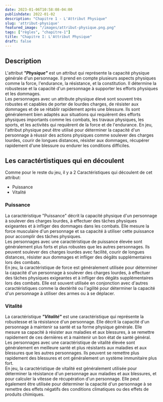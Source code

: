 ```yaml
---
date: 2023-01-06T10:58:08-04:00
publishdate: 2022-01-02
description: "Chapitre 1 - L'Attribut Physique"
slug: 'attribut-physique'
featured_image: "/images/attribut-physique.png.png"
tags: ["règles", "chapitre-1"]
title: "Chapitre I: L'Attribut Physique"
draft: false
---
```


## Description
L'attribut ***"Physique"*** est un attribut qui représente la capacité physique générale d'un personnage. Il prend en compte plusieurs aspects physiques comme la force, l'endurance, la résistance, et la constitution. Il détermine la robustesse et la capacité d'un personnage à supporter les efforts physiques et les dommages.  
Les personnages avec un attribute physique élevé sont souvent très robustes et capables de porter de lourdes charges, de résister aux dommages et de se rétablir rapidement après une blessure. Ils sont généralement bien adaptés aux situations qui requièrent des efforts physiques importants comme les combats, les travaux physiques, les sports, et les activités qui requièrent de la force et de l'endurance.
En jeu, l'attribut physique peut être utilisé pour déterminer la capacité d'un personnage à réussir des actions physiques comme soulever des charges lourdes, courir de longues distances, résister aux dommages, récupérer rapidement d'une blessure ou endurer les conditions difficiles.
## Les caractértistiques qui en découlent
Comme pour le reste du jeu, il y a 2 Caractéristiques qui découlent de cet attribut:
* Puissance
* Vitalité
### Puissance
La caractéristique "Puissance" décrit la capacité physique d'un personnage à soulever des charges lourdes, à effectuer des tâches physiques exigeantes et à infliger des dommages dans les combats. Elle mesure la force musculaire d'un personnage et sa capacité à utiliser cette puissance pour accomplir des tâches physiques.  
Les personnages avec une caractéristique de puissance élevée sont généralement plus forts et plus robustes que les autres personnages. Ils peuvent soulever des charges lourdes avec facilité, courir de longues distances, résister aux dommages et infliger des dégâts supplémentaires lors des combats.  
En jeu, la caractéristique de force est généralement utilisée pour déterminer la capacité d'un personnage à soulever des charges lourdes, à effectuer des tâches physiques exigeantes et à infliger des dégâts supplémentaires lors des combats. Elle est souvent utilisée en conjonction avec d'autres caractéristiques comme la dextérité ou l'agilité pour déterminer la capacité d'un personnage à utiliser des armes ou à se déplacer.
### Vitalité
La caractéristique ***"Vitalité"*** est une caractéristique qui représente la robustesse et la résistance d'un personnage. Elle décrit la capacité d'un personnage à maintenir sa santé et sa forme physique générale. Elle mesure sa capacité à résister aux maladies et aux blessures, à se remettre rapidement de ces dernières et à maintenir un bon état de santé général.  
Les personnages avec une caractéristique de vitalité élevée sont généralement en meilleure santé et plus résistants aux maladies et aux blessures que les autres personnages. Ils peuvent se remettre plus rapidement des blessures et ont généralement un système immunitaire plus fort.  
En jeu, la caractéristique de vitalité est généralement utilisée pour déterminer la résistance d'un personnage aux maladies et aux blessures, et pour calculer la vitesse de récupération d'un personnage. Elle peut également être utilisée pour déterminer la capacité d'un personnage à se remettre des effets négatifs des conditions climatiques ou des effets de produits chimiques.
